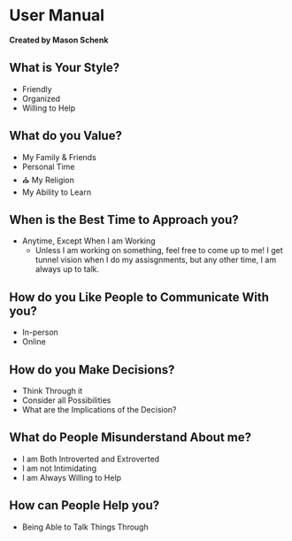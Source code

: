 # User Manual
**Created by Mason Schenk** 

## What is Your Style?
- Friendly
- Organized
- Willing to Help
## What do you Value?
- My Family & Friends
- Personal Time
- :church: My Religion
- My Ability to Learn
## When is the Best Time to Approach you?
- Anytime, Except When I am Working
  - Unless I am working on something, feel free to come up to me! I get tunnel vision when I do my assisgnments, but any other time, I am always up to talk.
## How do you Like People to Communicate With you?
- In-person
- Online
## How do you Make Decisions?
- Think Through it
- Consider all Possibilities
- What are the Implications of the Decision?
## What do People Misunderstand About me?
- I am Both Introverted and Extroverted
- I am not Intimidating
- I am Always Willing to Help
## How can People Help you?
- Being Able to Talk Things Through
